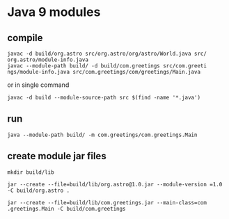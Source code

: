 # Java 9 modules

## compile

```
javac -d build/org.astro src/org.astro/org/astro/World.java src/ org.astro/module-info.java
javac --module-path build/ -d build/com.greetings src/com.greeti ngs/module-info.java src/com.greetings/com/greetings/Main.java
```

or in single command

```
javac -d build --module-source-path src $(find -name '*.java')
```

## run

```
java --module-path build/ -m com.greetings/com.greetings.Main
```

## create module jar files

```
mkdir build/lib

jar --create --file=build/lib/org.astro@1.0.jar --module-version =1.0 -C build/org.astro .

jar --create --file=build/lib/com.greetings.jar --main-class=com .greetings.Main -C build/com.greetings
```
